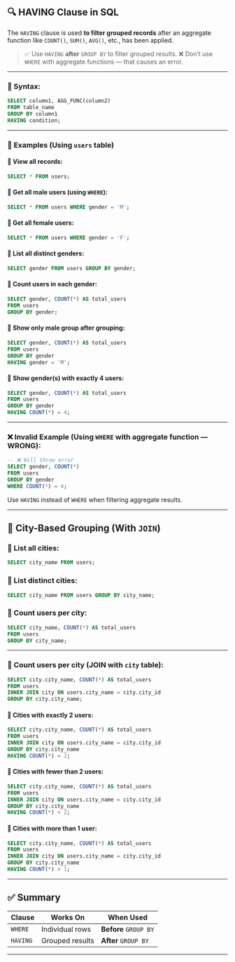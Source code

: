 
## 🔍 HAVING Clause in SQL

The `HAVING` clause is used **to filter grouped records** after an aggregate function like `COUNT()`, `SUM()`, `AVG()`, etc., has been applied.

> ✅ Use `HAVING` **after** `GROUP BY` to filter grouped results.
> ❌ Don’t use `WHERE` with aggregate functions — that causes an error.

---

### 🧠 Syntax:

```sql
SELECT column1, AGG_FUNC(column2)
FROM table_name
GROUP BY column1
HAVING condition;
```

---

### 📘 Examples (Using `users` table)

#### 🔸 View all records:

```sql
SELECT * FROM users;
```

#### 🔸 Get all male users (using `WHERE`):

```sql
SELECT * FROM users WHERE gender = 'M';
```

#### 🔸 Get all female users:

```sql
SELECT * FROM users WHERE gender = 'F';
```

#### 🔸 List all distinct genders:

```sql
SELECT gender FROM users GROUP BY gender;
```

#### 🔸 Count users in each gender:

```sql
SELECT gender, COUNT(*) AS total_users
FROM users
GROUP BY gender;
```

#### 🔸 Show only male group after grouping:

```sql
SELECT gender, COUNT(*) AS total_users
FROM users
GROUP BY gender
HAVING gender = 'M';
```

#### 🔸 Show gender(s) with exactly 4 users:

```sql
SELECT gender, COUNT(*) AS total_users
FROM users
GROUP BY gender
HAVING COUNT(*) = 4;
```

---

### ❌ Invalid Example (Using `WHERE` with aggregate function — WRONG):

```sql
-- ❌ Will throw error
SELECT gender, COUNT(*)
FROM users
GROUP BY gender
WHERE COUNT(*) = 4;
```

Use `HAVING` instead of `WHERE` when filtering aggregate results.

---

## 🌆 City-Based Grouping (With `JOIN`)

### 🔸 List all cities:

```sql
SELECT city_name FROM users;
```

### 🔸 List distinct cities:

```sql
SELECT city_name FROM users GROUP BY city_name;
```

### 🔸 Count users per city:

```sql
SELECT city_name, COUNT(*) AS total_users
FROM users
GROUP BY city_name;
```

---

### 🧩 Count users per city (JOIN with `city` table):

```sql
SELECT city.city_name, COUNT(*) AS total_users
FROM users
INNER JOIN city ON users.city_name = city.city_id
GROUP BY city.city_name;
```

#### 🔸 Cities with exactly 2 users:

```sql
SELECT city.city_name, COUNT(*) AS total_users
FROM users
INNER JOIN city ON users.city_name = city.city_id
GROUP BY city.city_name
HAVING COUNT(*) = 2;
```

#### 🔸 Cities with fewer than 2 users:

```sql
SELECT city.city_name, COUNT(*) AS total_users
FROM users
INNER JOIN city ON users.city_name = city.city_id
GROUP BY city.city_name
HAVING COUNT(*) < 2;
```

#### 🔸 Cities with more than 1 user:

```sql
SELECT city.city_name, COUNT(*) AS total_users
FROM users
INNER JOIN city ON users.city_name = city.city_id
GROUP BY city.city_name
HAVING COUNT(*) > 1;
```

---

## ✅ Summary

| Clause   | Works On        | When Used             |
| -------- | --------------- | --------------------- |
| `WHERE`  | Individual rows | **Before** `GROUP BY` |
| `HAVING` | Grouped results | **After** `GROUP BY`  |

---

